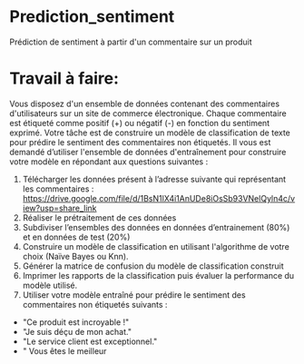 # Prediction_sentiment
Prédiction de sentiment à partir d'un commentaire sur un produit

# Travail à faire: 
Vous disposez d'un ensemble de données contenant des commentaires d'utilisateurs sur un site de commerce électronique. Chaque commentaire est étiqueté comme positif (+) ou négatif (-) en fonction du sentiment exprimé. Votre tâche est de construire un modèle de classification de texte pour prédire le sentiment des commentaires non étiquetés. Il vous est demandé d’utiliser l'ensemble de données d'entraînement pour construire votre modèle en répondant aux questions suivantes :
1.	Télécharger les données présent à l’adresse suivante qui représentant les commentaires :  https://drive.google.com/file/d/1BsN1lX4i1AnUDe8iOsSb93VNelQyln4c/view?usp=share_link 
2.	Réaliser le prétraitement de ces données
3.	Subdiviser l’ensembles des données en données d’entrainement (80%) et en données de test (20%)
4.	Construire un modèle de classification en utilisant l'algorithme de votre choix (Naïve Bayes ou Knn).
5.	Générer la matrice de confusion du modèle de classification construit
6.	Imprimer les rapports de la classification puis évaluer la performance du modèle utilisé.
7.	Utiliser votre modèle entraîné pour prédire le sentiment des commentaires non étiquetés suivants :
-	"Ce produit est incroyable !"
-	"Je suis déçu de mon achat."
-	"Le service client est exceptionnel."
-	" Vous êtes le meilleur  
